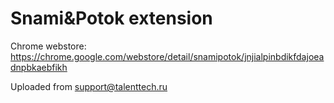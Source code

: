 # Snami&Potok extension

Chrome webstore: https://chrome.google.com/webstore/detail/snamipotok/jnjialpinbdikfdajoeadnpbkaebfikh

Uploaded from support@talenttech.ru
